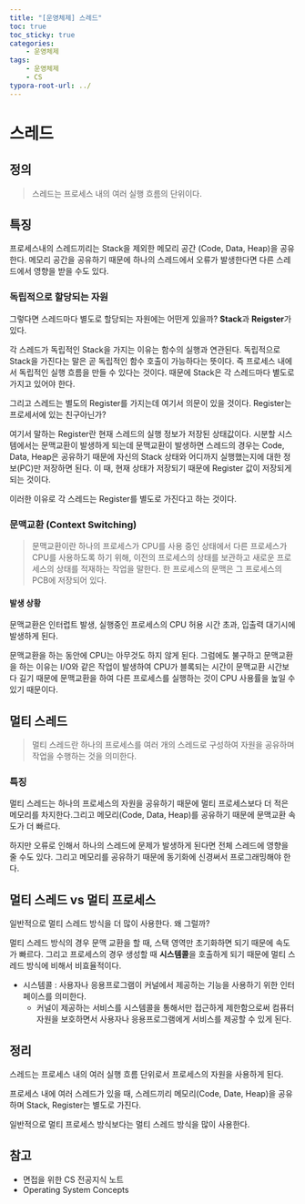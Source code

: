 ```yaml
---
title: "[운영체제] 스레드"
toc: true
toc_sticky: true
categories: 
    - 운영체제
tags:
    - 운영체제
    - CS
typora-root-url: ../
---
```


# 스레드



## 정의

> 스레드는 프로세스 내의 여러 실행 흐름의 단위이다.



## 특징

프로세스내의 스레드끼리는 Stack을 제외한 메모리 공간 (Code, Data, Heap)을 공유한다. 메모리 공간을 공유하기 때문에 하나의 스레드에서 오류가 발생한다면 다른 스레드에서 영향을 받을 수도 있다.

### 독립적으로 할당되는 자원

그렇다면 스레드마다 별도로 할당되는 자원에는 어떤게 있을까? **Stack**과 **Reigster**가 있다.

각 스레드가 독립적인 Stack을 가지는 이유는 함수의 실행과 연관된다. 독립적으로 Stack을 가진다는 말은 곧 독립적인 함수 호출이 가능하다는 뜻이다. 즉 프로세스 내에서 독립적인 실행 흐름을 만들 수 있다는 것이다. 때문에 Stack은 각 스레드마다 별도로 가지고 있어야 한다.

그리고 스레드는 별도의 Register를 가지는데 여기서 의문이 있을 것이다. Register는 프로세서에 있는 친구아닌가?

여기서 말하는 Register란 현재 스레드의 실행 정보가 저장된 상태값이다. 시분할 시스템에서는 문맥교환이 발생하게 되는데 문맥교환이 발생하면 스레드의 경우는 Code, Data, Heap은 공유하기 때문에 자신의 Stack 상태와 어디까지 실행했는지에 대한 정보(PC)만 저장하면 된다. 이 때, 현재 상태가 저장되기 때문에 Register 값이 저장되게 되는 것이다.

이러한 이유로 각 스레드는 Register를 별도로 가진다고 하는 것이다.



### 문맥교환 (Context Switching)

> 문맥교환이란 하나의 프로세스가 CPU를 사용 중인 상태에서 다른 프로세스가 CPU를 사용하도록 하기 위해, 이전의 프로세스의 상태를 보관하고 새로운 프로세스의 상태를 적재하는 작업을 말한다. 한 프로세스의 문맥은 그 프로세스의 PCB에 저장되어 있다.

#### 발생 상황

문맥교환은 인터럽트 발생, 실행중인 프로세스의 CPU 허용 시간 초과, 입출력 대기시에 발생하게 된다.

문맥교환을 하는 동안에 CPU는 아무것도 하지 않게 된다. 그럼에도 불구하고 문맥교환을 하는 이유는 I/O와 같은 작업이 발생하여 CPU가 블록되는 시간이 문맥교환 시간보다 길기 때문에 문맥교환을 하여 다른 프로세스를 실행하는 것이 CPU 사용률을 높일 수 있기 때문이다.



## 멀티 스레드

> 멀티 스레드란 하나의 프로세스를 여러 개의 스레드로 구성하여 자원을 공유하며 작업을 수행하는 것을 의미한다.

### 특징

멀티 스레드는 하나의 프로세스의 자원을 공유하기 때문에 멀티 프로세스보다 더 적은 메모리를 차지한다.그리고 메모리(Code, Data, Heap)를 공유하기 때문에 문맥교환 속도가 더 빠르다. 

하지만 오류로 인해서 하나의 스레드에 문제가 발생하게 된다면 전체 스레드에 영향을 줄 수도 있다. 그리고 메모리를 공유하기 때문에 동기화에 신경써서 프로그래밍해야 한다.



## 멀티 스레드 vs 멀티 프로세스

일반적으로 멀티 스레드 방식을 더 많이 사용한다. 왜 그럴까?

멀티 스레드 방식의 경우 문맥 교환을 할 때, 스택 영역만 초기화하면 되기 때문에 속도가 빠르다. 그리고 프로세스의 경우 생성할 때 **시스템콜**을 호출하게 되기 때문에 멀티 스레드 방식에 비해서 비효율적이다.

* 시스템콜 : 사용자나 응용프로그램이 커널에서 제공하는 기능을 사용하기 위한 인터페이스를 의미한다.
  * 커널이 제공하는 서비스를 시스템콜을 통해서만 접근하게 제한함으로써 컴퓨터 자원을 보호하면서 사용자나 응용프로그램에게 서비스를 제공할 수 있게 된다.



## 정리

스레드는 프로세스 내의 여러 실행 흐름 단위로서 프로세스의 자원을 사용하게 된다. 

프로세스 내에 여러 스레드가 있을 때, 스레드끼리 메모리(Code, Date, Heap)을 공유하며 Stack, Register는 별도로 가진다.

일반적으로 멀티 프로세스 방식보다는 멀티 스레드 방식을 많이 사용한다.



## 참고

* 면접을 위한 CS 전공지식 노트
* Operating System Concepts

